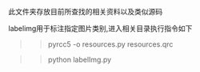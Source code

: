 此文件夹存放目前所查找的相关资料以及类似源码

labelimg用于标注指定图片类别,进入相关目录执行指令如下
>>pyrcc5 -o resources.py resources.qrc 

>>python labelImg.py
